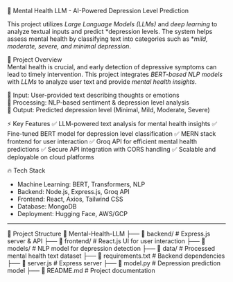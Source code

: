 🧠 Mental Health LLM - AI-Powered Depression Level Prediction  

This project utilizes *Large Language Models (LLMs)* and *deep learning* to analyze textual inputs and predict *depression levels. The system helps assess mental health by classifying text into categories such as **mild, moderate, severe, and minimal depression*.  



🌟 Project Overview  
Mental health is crucial, and early detection of depressive symptoms can lead to timely intervention. This project integrates *BERT-based NLP models* with *LLMs* to analyze user text and provide *mental health insights*.  

🔹 Input: User-provided text describing thoughts or emotions  
🔹 Processing: NLP-based sentiment & depression level analysis  
🔹 Output: Predicted depression level (Minimal, Mild, Moderate, Severe)  



⚡ Key Features
✅ LLM-powered text analysis for mental health insights 
✅ Fine-tuned BERT model for depression level classification
✅ MERN stack frontend for user interaction
✅ Groq API for efficient mental health predictions 
✅ Secure API integration with CORS handling 
✅ Scalable and deployable on cloud platforms



 🔥 Tech Stack
- Machine Learning: BERT, Transformers, NLP  
- Backend: Node.js, Express.js, Groq API  
- Frontend: React, Axios, Tailwind CSS  
- Database: MongoDB  
- Deployment: Hugging Face, AWS/GCP  

---

 📂 Project Structure
 📁 Mental-Health-LLM
├── 📂 backend/ # Express.js server & API
├── 📂 frontend/ # React.js UI for user interaction
├── 📂 models/ # NLP model for depression detection
├── 📂 data/ # Processed mental health text dataset
├── 📜 requirements.txt # Backend dependencies
├── 📜 server.js # Express server
├── 📜 model.py # Depression prediction model
├── 📜 README.md # Project documentation
